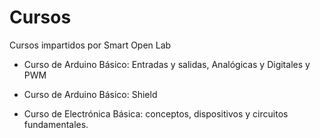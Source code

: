 # Cursos
Cursos impartidos por Smart Open Lab
  
  - Curso de Arduino Básico: Entradas y salidas, Analógicas y Digitales y PWM
  
  - Curso de Arduino Básico: Shield

  - Curso de Electrónica Básica: conceptos, dispositivos y circuitos fundamentales.
